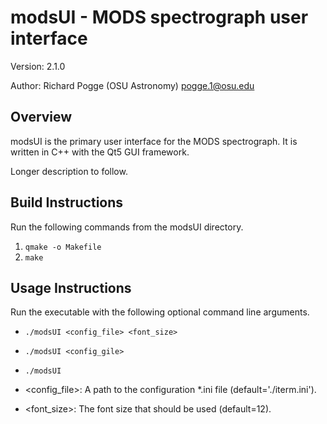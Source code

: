 # modsUI - MODS spectrograph user interface
Version: 2.1.0

Author: Richard Pogge (OSU Astronomy) pogge.1@osu.edu

## Overview
modsUI is the primary user interface for the MODS spectrograph. It is written in C++ with the Qt5 GUI framework.

Longer description to follow.

## Build Instructions
Run the following commands from the modsUI directory.
1) `qmake -o Makefile`
2) `make`

## Usage Instructions
Run the executable with the following optional command line arguments.
- `./modsUI <config_file> <font_size>`
- `./modsUI <config_gile>`
- `./modsUI`

- <config_file>: A path to the configuration *.ini file (default='./iterm.ini').
- <font_size>: The font size that should be used (default=12).